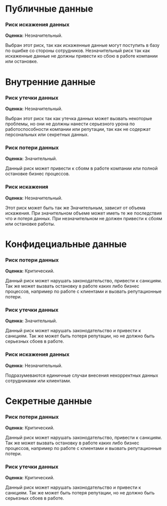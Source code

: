 # Публичные данные

### Риск искажения данных
**Оценка:** Незначительный.

Выбран этот риск, так как искаженные данные могут поступить в базу по ошибке со стороны сотрудников. Незначительный риск так как искаженные данные не должны привести ко сбою в работе компании или остановке.

# Внутренние данные

### Риск утечки данных
**Оценка:** Незначительный.

Выбран этот риск так как утечка данных может вызвать некоторые проблемы, но они не должны нанести серьезного урона по работоспособности компании или репутации, так как не содержат персональных или секретных данных.

### Риск потери данных
**Оценка:** Значительный.

Данный риск может привести к сбоям в работе компании или полной остановке бизнес процессов.

### Риск искажения
**Оценка:** Незначительный.

Этот риск может быть так же Значительным, зависит от объема искажения.
При значительном объеме может иметь те же последствия что и потеря данных. При незначительном не должен привести к сбоям или остановке работы.

# Конфидециальные данные

### Риск потери данных
**Оценка:** Критический.

Данный риск может нарушать законодательство, привести к санкциям. Так же может вызвать остановку в работе каких либо бизнес процессов, например по работе с клиентами и вызвать репутационные потери.

### Риск утечки данных
**Оценка:** Значительный.

Данный риск может нарушать законодательство и привести к санкциям. Так же может быть потеря репутации, но не должно быть серьезных сбоев в работе.

### Риск искажения данных
**Оценка:** Незначительный.

Подразумеваются единичные случаи внесения некорректных данных сотрудниками или клиентами.

# Секретные данные

### Риск потери данных
**Оценка:** Критический.

Данный риск может нарушать законодательство, привести к санкциям. Так же может вызвать остановку в работе каких либо бизнес процессов, например по работе с клиентами и вызвать репутационные потери.

### Риск утечки данных
**Оценка:** Критический.

Данный риск может нарушать законодательство и привести к санкциям. Так же может быть потеря репутации, но не должно быть серьезных сбоев в работе.